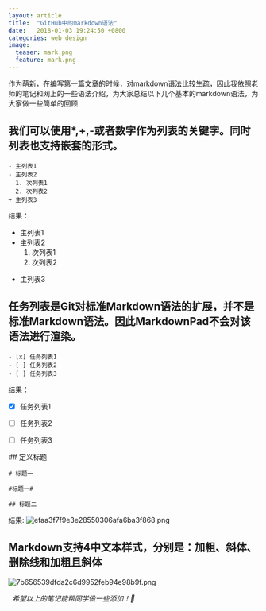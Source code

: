 ```yaml
---
layout: article
title:  "GitHub中的markdown语法"
date:   2018-01-03 19:24:50 +0800
categories: web design
image:
  teaser: mark.png
  feature: mark.png
---
```

作为萌新，在编写第一篇文章的时候，对markdown语法比较生疏，因此我依照老师的笔记和网上的一些语法介绍，为大家总结以下几个基本的markdown语法，为大家做一些简单的回顾
 
 
## 我们可以使用*,+,-或者数字作为列表的关键字。同时列表也支持嵌套的形式。

```
- 主列表1
- 主列表2
  1. 次列表1
  2. 次列表2
+ 主列表3
```


结果：
- 主列表1
- 主列表2
  1. 次列表1
  2. 次列表2
+ 主列表3



## 任务列表是Git对标准Markdown语法的扩展，并不是标准Markdown语法。因此MarkdownPad不会对该语法进行渲染。


```
- [x] 任务列表1
- [ ] 任务列表2
- [ ] 任务列表3
```


结果：
- [x] 任务列表1
- [ ] 任务列表2
- [ ] 任务列表3



## 定义标题


```
# 标题一

#标题一#

## 标题二
```


结果:
![efaa3f7f9e3e28550306afa6ba3f868.png](https://i.loli.net/2018/01/03/5a4cc61e52687.png)



## Markdown支持4中文本样式，分别是：加粗、斜体、删除线和加粗且斜体
![7b656539dfda2c6d9952feb94e98b9f.png](https://i.loli.net/2018/01/03/5a4cc6861b622.png)


 
_希望以上的笔记能帮同学做一些添加！🙂_
